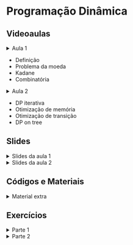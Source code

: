 Programação Dinâmica
====================================

## Videoaulas

<details>
    <summary>Aula 1</summary>

<iframe width="672" height="378" src="https://www.youtube.com/embed/zUlD4qKNgQI" title="YouTube video player" frameborder="0" allow="accelerometer; autoplay; clipboard-write; encrypted-media; gyroscope; picture-in-picture" allowfullscreen></iframe>

</details>

- Definição
- Problema da moeda
- Kadane
- Combinatória

<details>
    <summary>Aula 2</summary>

<iframe width="672" height="378" src="https://www.youtube.com/embed/PRLgSnu9p2A" title="YouTube video player" frameborder="0" allow="accelerometer; autoplay; clipboard-write; encrypted-media; gyroscope; picture-in-picture" allowfullscreen></iframe>

</details>

- DP iterativa
- Otimização de memória
- Otimização de transição
- DP on tree

## Slides

<details>
    <summary>Slides da aula 1</summary>

<iframe src="https://docs.google.com/presentation/d/e/2PACX-1vQI8kjfPCgPKKOvYKo4_JZxekHwbwiKCx9nCWXbLIpTjFtaOjpPihQJHOvrmhOBgSxyru7oCUiN7N59/embed?start=false&loop=false&delayms=60000" frameborder="0" width="672" height="378" allowfullscreen="true" mozallowfullscreen="true" webkitallowfullscreen="true"></iframe>

</details>

<details>
    <summary>Slides da aula 2</summary>

<iframe src="https://docs.google.com/presentation/d/e/2PACX-1vS3K-PrUF_R5vA_n9yGHlOvF47TXHtj7e3G7j9MxcJUYOcVIiye-KuUnUONC_TUqsn3gcvasgzbnpQn/embed?start=false&loop=false&delayms=3000" frameborder="0" width="672" height="378" allowfullscreen="true" mozallowfullscreen="true" webkitallowfullscreen="true"></iframe>

</details>

## Códigos e Materiais

<details>
    <summary>Material extra</summary>

<div markdown=1>

- [[Atcoder] Contest educacional de DP](https://atcoder.jp/contests/dp)

</div>
</details>

## Exercícios

<details>
    <summary>Parte 1</summary>

<div markdown=1>

- Moeda (pega ou não pega)
    - [[CF] Problema da Moeda](https://codeforces.com/problemset/problem/455/A)
    - [[CF] Subsequência HARD](https://codeforces.com/contest/1096/problem/D)
    - [[CF] Tickets, transição espertinha](https://codeforces.com/problemset/problem/756/B)
- Kadane
    - [[Maratona UnBalloon] Kadane multiplicando um elemento](https://codeforces.com/group/nituVTsHQX/contest/315755/problem/H)
    - [[CF] Kadane multiplicando um subarray](https://codeforces.com/contest/1155/problem/D)
    - [[CF] Subtrai k dependendo da quantidade](https://codeforces.com/contest/1197/problem/D)
- Combinatória
    - [[Atcoder] Degraus](https://atcoder.jp/contests/abc129/tasks/abc129_c)
    - [[CF] Organizar soldados e cavaleiros](https://codeforces.com/problemset/problem/118/D)
    - [[OBI] Muro](https://olimpiada.ic.unicamp.br/pratique/pu/2018/f3/muro/)
    - [[CF] Bicolorings (parece com Muro)](https://codeforces.com/problemset/problem/1051/D)
- Bitmask
    - [[Maratona UnB 2020] Caixeiro Viajante](https://codeforces.com/group/btcK4I5D5f/contest/308631/problem/A)
    - [[CF] Bitmask e probabilidade](https://codeforces.com/contest/678/problem/E)
    - [[CF] Nim game](https://codeforces.com/contest/768/problem/E)
    - [[CF] Problema difícil](https://codeforces.com/contest/743/problem/e)
- Dígitos
    - [[CF] Números com até 3 dígitos não nulos](https://codeforces.com/contest/1036/problem/C)
    - [[CF] Soma dos números com k dígitos diferentes](https://codeforces.com/contest/1073/problem/E)
- Outros
    - [[CF] Topzera](https://codeforces.com/contest/1513/problem/C)
    - [[CF] DP quadrática](https://codeforces.com/contest/1114/problem/D)
    - [[CF] DP de matriz](https://codeforces.com/contest/1107/problem/D)
    - [[NEPS] Trabalho do Papa](https://neps.academy/br/course/7/lesson/177)
    - [[CF] Generate a String](https://codeforces.com/contest/710/problem/E)
</div>
</details>

<details>
    <summary>Parte 2</summary>

<div markdown=1>

- Fixação
    - [[CF] Fazer de novo de forma iterativa](https://codeforces.com/problemset/problem/455/A)
    - [[CF] otimização de memória](https://codeforces.com/contest/478/problem/D)
    - [[Atcoder] otimização transição](https://atcoder.jp/contests/dp/tasks/dp_m)
- Intermediário
    - [[HackerCup] otimização com minqueue](https://www.facebook.com/codingcompetitions/hacker-cup/2020/qualification-round/problems/D1)
    - [[CF] otimização com segtree](https://codeforces.com/contest/985/problem/E)
    - [[CF] DAG](https://codeforces.com/contest/919/problem/D)
    - [[NEPS] DP on tree](https://neps.academy/problem/823)
- Difícil
    - [[CF] otimização com segtree](https://codeforces.com/contest/940/problem/E)
    - [[CF] otimização jantar](https://codeforces.com/contest/1487/problem/E)
    - [[CF] DP on tree](https://codeforces.com/contest/1156/problem/D)
    - [[CF] DP on tree com otimização](https://codeforces.com/contest/855/problem/C)

</div>
</details>
